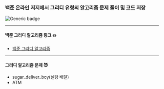 ### 백준 온라인 저지에서 그리디 유형의 알고리즘 문제 풀이 및 코드 저장

![Generic badge](https://img.shields.io/badge/-Baekjoon_Online_Judge_Greedy-5F00FF?style=flat&logo=Probot)

***

#### 백준 그리디 알고리즘 링크 ⛄
- <a href ="https://www.acmicpc.net/problemset?sort=ac_desc&algo=33">백준 그리디 알고리즘</a>

***

#### 그리디 알고리즘 문제 😈
- sugar_deliver_boy(설탕 배달)
- ATM